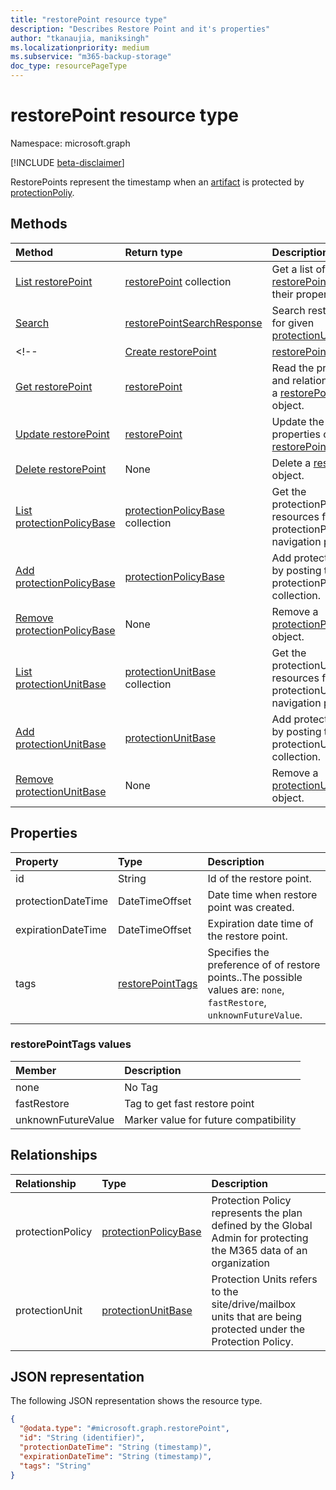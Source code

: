 ```yaml
---
title: "restorePoint resource type"
description: "Describes Restore Point and it's properties"
author: "tkanaujia, maniksingh"
ms.localizationpriority: medium
ms.subservice: "m365-backup-storage"
doc_type: resourcePageType
---
```


# restorePoint resource type

Namespace: microsoft.graph

[!INCLUDE [beta-disclaimer](../../includes/beta-disclaimer.md)]

RestorePoints represent the timestamp when an [artifact](../resources/restoreartifactbase.md) is protected by [protectionPoliy](../resources/protectionpolicy.md).


## Methods
|Method|Return type|Description|
|:---|:---|:---|
|[List restorePoint](../api/siterestoreartifact-list-restorepoint.md)|[restorePoint](../resources/restorepoint.md) collection|Get a list of the [restorePoint](../resources/restorepoint.md) and their properties.|
|[Search](../api/restorepoint-search.md)|[restorePointSearchResponse](../resources/restorepointsearchresponse.md)|Search restorepoints for given [protectionUnits](../resources/protectionunitbase.md)|
<!-- |[Create restorePoint](../api/siterestoreartifact-post-restorepoint.md)|[restorePoint](../resources/restorepoint.md)|Create a new [restorePoint](../resources/restorepoint.md) object.|
|[Get restorePoint](../api/restorepoint-get.md)|[restorePoint](../resources/restorepoint.md)|Read the properties and relationships of a [restorePoint](../resources/restorepoint.md) object.|
|[Update restorePoint](../api/restorepoint-update.md)|[restorePoint](../resources/restorepoint.md)|Update the properties of a [restorePoint](../resources/restorepoint.md) object.|
|[Delete restorePoint](../api/siterestoreartifact-delete-restorepoint.md)|None|Delete a [restorePoint](../resources/restorepoint.md) object.|
|[List protectionPolicyBase](../api/restorepoint-list-protectionpolicy.md)|[protectionPolicyBase](../resources/protectionpolicybase.md) collection|Get the protectionPolicyBase resources from the protectionPolicy navigation property.|
|[Add protectionPolicyBase](../api/restorepoint-post-protectionpolicy.md)|[protectionPolicyBase](../resources/protectionpolicybase.md)|Add protectionPolicy by posting to the protectionPolicy collection.|
|[Remove protectionPolicyBase](../api/restorepoint-delete-protectionpolicy.md)|None|Remove a [protectionPolicyBase](../resources/protectionpolicybase.md) object.|
|[List protectionUnitBase](../api/restorepoint-list-protectionunit.md)|[protectionUnitBase](../resources/protectionunitbase.md) collection|Get the protectionUnitBase resources from the protectionUnit navigation property.|
|[Add protectionUnitBase](../api/restorepoint-post-protectionunit.md)|[protectionUnitBase](../resources/protectionunitbase.md)|Add protectionUnit by posting to the protectionUnit collection.|
|[Remove protectionUnitBase](../api/restorepoint-delete-protectionunit.md)|None|Remove a [protectionUnitBase](../resources/protectionunitbase.md) object.| -->

## Properties
|Property|Type|Description|
|:---|:---|:---|
|id|String|Id of the restore point.|
|protectionDateTime|DateTimeOffset|Date time when restore point was created.|
|expirationDateTime|DateTimeOffset|Expiration date time of the restore point.|
|tags|[restorePointTags](../resources/restorepoint.md#restorepointtags-values)|Specifies the preference of of restore points..The possible values are: `none`, `fastRestore`, `unknownFutureValue`.|

### restorePointTags values
|Member | Description |
|:------|:------------|
|none   | No Tag      |
|fastRestore | Tag to get fast restore point|
|unknownFutureValue | Marker value for future compatibility|

## Relationships
|Relationship|Type|Description|
|:---|:---|:---|
|protectionPolicy|[protectionPolicyBase](../resources/protectionpolicybase.md)| Protection Policy represents the plan defined by the Global Admin for protecting the M365 data of an organization|
|protectionUnit|[protectionUnitBase](../resources/protectionunitbase.md)|Protection Units refers to the site/drive/mailbox units that are being protected under the Protection Policy.|

## JSON representation
The following JSON representation shows the resource type.
<!-- {
  "blockType": "resource",
  "keyProperty": "id",
  "@odata.type": "microsoft.graph.restorePoint",
  "baseType": "microsoft.graph.entity",
  "openType": false
}
-->
``` json
{
  "@odata.type": "#microsoft.graph.restorePoint",
  "id": "String (identifier)",
  "protectionDateTime": "String (timestamp)",
  "expirationDateTime": "String (timestamp)",
  "tags": "String"
}
```

